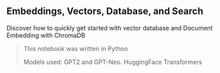 ## Embeddings, Vectors, Database, and Search

Discover how to quickly get started with vector database and Document Embedding with ChromaDB

> This notebook was written in Python
> 
> Models used: GPT2 and GPT-Neo. HuggingFace Transformers

